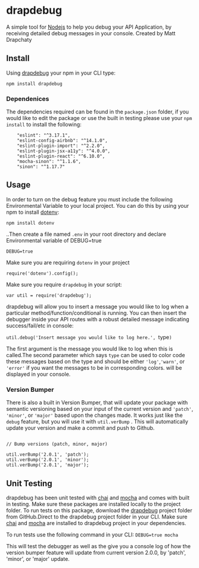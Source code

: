 # drapdebug #
A simple tool for [Nodejs](https://nodejs.org/en/) to help you debug your API Application, by receiving detailed debug messages in your console. Created by Matt Drapchaty

## Install ##

Using [drapdebug](https://www.npmjs.com/package/drapdebug) your npm in your CLI type:

`npm install drapdebug`

### Dependenices ###

The dependencies required can be found in the `package.json` folder, if you would like to edit the package or use the built in testing please use your `npm install` to install the following:

```"chai": "^3.5.0",
    "eslint": "^3.17.1",
    "eslint-config-airbnb": "^14.1.0",
    "eslint-plugin-import": "^2.2.0",
    "eslint-plugin-jsx-a11y": "^4.0.0",
    "eslint-plugin-react": "^6.10.0",
    "mocha-sinon": "^1.1.6",
    "sinon": "^1.17.7"
```

## Usage ##

In order to turn on the debug feature you must include the following Environmental Variable to your local project. You can do this by using your npm to install [dotenv](https://www.npmjs.com/package/dotenv):

`npm install dotenv`

..Then create a file named `.env` in your root directory and declare Environmental variable of DEBUG=true

`DEBUG=true`

Make sure you are requiring `dotenv` in your project

`require('dotenv').config();`

Make sure you require `drapdebug` in your script:

`var util = require('drapdebug');`

drapdebug will allow you to insert a message you would like to log when a particular method/function/conditional is running. You can then insert the debugger inside your API routes with a robust detailed message indicating success/fail/etc in console:

`util.debug('Insert message you would like to log here.', `type`)`

The first argument is the message you would like to log when this is called.The second parameter which says `type` can be used to color code these messages based on the type and should be either ``'log'``,``'warn'``, or ``'error'`` if you want the messages to be in corresponding colors. will be displayed in your console.

### Version Bumper ###

There is also a built in Version Bumper, that will update your package with semantic versioning based on your input of the current version and `'patch'`, `'minor'`, or `'major'` based upon the changes made. It works just like the `debug` feature, but you will use it with `util.verBump` . This will automatically update your version and make a commit and push to Github. 

```const util = require('drapdebug');

// Bump versions (patch, minor, major)

util.verBump('2.0.1', 'patch');
util.verBump('2.0.1', 'minor');
util.verBump('2.0.1', 'major');
```

## Unit Testing ##

drapdebug has been unit tested with [chai](https://www.npmjs.com/package/chai) and [mocha](https://www.npmjs.com/package/mocha) and comes with built in testing. Make sure these packages are installed locally to the project folder. To run tests on this package, download the [drapdebug](https://github.com/MDrapchaty/drapdebug) project folder from GitHub.Direct to the drapdebug project folder in your CLI. Make sure [chai](https://www.npmjs.com/package/chai) and [mocha](https://www.npmjs.com/package/mocha) are installed to drapdebug project in your dependencies.

To run tests use the following command in your CLI:
`DEBUG=true mocha`

This will test the debugger as well as the give you a console log of how the version bumper feature will update from current version 2.0.0, by 'patch', 'minor', or 'major' update.

